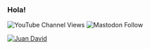 ### Hola!

![YouTube Channel Views](https://img.shields.io/youtube/channel/views/UCs-6iLG3cnZwtGFcvyObPpA?style=for-the-badge&logo=youtube&label=YouTube%20views) ![Mastodon Follow](https://img.shields.io/mastodon/follow/109508657930761325?style=for-the-badge&logo=mastodon) 

[![Juan David](https://github.com/JDLeongomez/JDLeongomez/assets/45215832/9057e144-5565-4e18-bb53-298b239003e8)](https://jdleongomez.info/)
